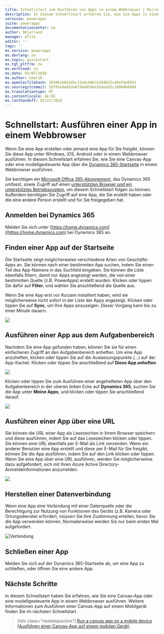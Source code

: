 ```yaml
---
title: Schnellstart zum Ausführen von Apps in einem Webbrowser | Microsoft-Dokumentation
description: In diesem Schnellstart erfahren Sie, wie Sie Apps in einem Webbrowser ausführen.
services: powerapps
suite: powerapps
documentationcenter: na
author: SKjerland
manager: kfile
editor: ''
tags: ''
ms.service: powerapps
ms.devlang: na
ms.topic: quickstart
ms.tgt_pltfrm: na
ms.workload: na
ms.date: 03/07/2018
ms.author: sharik
ms.openlocfilehash: 265061b8432bc33a8c60b1b268b52c49af4e65b1
ms.sourcegitcommit: 59785e9e82da8f5bd459dcb5da3d5c18064b0899
ms.translationtype: HT
ms.contentlocale: de-DE
ms.lasthandoff: 03/22/2018
---
```

# <a name="quickstart-run-an-app-in-a-web-browser"></a>Schnellstart: Ausführen einer App in einem Webbrowser
Wenn Sie eine App erstellen oder jemand eine App für Sie freigibt, können Sie diese App unter Windows, iOS, Android oder in einem Webbrowser ausführen. In diesem Schnellstart erfahren Sie, wie Sie eine Canvas-App oder eine modellgesteuerte App über die [Dynamics 365-Startseite](https://home.dynamics.com) in einem Webbrowser ausführen.

Sie benötigen ein [Microsoft Office 365-Abonnement](https://signup.microsoft.com/Signup?OfferId=467eab54-127b-42d3-b046-3844b860bebf&dl=O365_BUSINESS_PREMIUM&ali=1), das Dynamics 365 umfasst, sowie Zugriff auf einen [unterstützten Browser und ein unterstütztes Betriebssystem](../maker/canvas-apps/limits-and-config.md), um diesem Schnellstart folgen zu können. Außerdem benötigen Sie Zugriff auf eine App, die Sie erstellt haben oder die eine andere Person erstellt und für Sie freigegeben hat.

## <a name="sign-in-to-dynamics-365"></a>Anmelden bei Dynamics 365
Melden Sie sich unter [https://home.dynamics.com]([https://home.dynamics.com) bei Dynamics 365 an.

## <a name="find-an-app-on-the-home-page"></a>Finden einer App auf der Startseite
Die Startseite zeigt möglicherweise verschiedene Arten von Geschäfts-Apps an. Sie können nach einer bestimmten App suchen, indem Sie einen Teil des App-Namens in das Suchfeld eingeben. Sie können die Liste ebenfalls filtern, damit nur Apps angezeigt werden, die von einer bestimmten Quelle (z.B. PowerApps) erstellt wurden. Klicken oder tippen Sie dafür auf **Filter**, und wählen Sie anschließend die Quelle aus.

Wenn Sie eine App erst vor Kurzem installiert haben, wird sie möglicherweise nicht sofort in der Liste der Apps angezeigt. Klicken oder tippen Sie auf **Sync**, um Ihre Apps anzuzeigen. Dieser Vorgang kann bis zu einer Minute dauern.

![](./media/run-app-browser/dynamics-365-home.png)

## <a name="run-an-app-from-the-task-pane"></a>Ausführen einer App aus dem Aufgabenbereich
Nachdem Sie eine App gefunden haben, können Sie sie für einen einfacheren Zugriff an den Aufgabenbereich anheften. Um eine App anzuheften, klicken oder tippen Sie auf die Auslassungspunkte (...) auf der App-Kachel. Klicken oder tippen Sie anschließend auf **Diese App anheften**.

![](./media/run-app-browser/homepage-pin.png)

Klicken oder tippen Sie zum Ausführen einer angehefteten App über den Aufgabenbereich in der oberen linken Ecke auf **Dynamics 365**, suchen Sie die App unter **Meine Apps**, und klicken oder tippen Sie anschließend darauf.

![](./media/run-app-browser/taskpane.png)

## <a name="run-an-app-from-a-url"></a>Ausführen einer App über eine URL
Sie können die URL einer App als Lesezeichen in Ihrem Browser speichern und diese ausführen, indem Sie auf das Lesezeichen klicken oder tippen. Sie können eine URL ebenfalls per E-Mail als Link versenden. Wenn ein anderer Benutzer eine App erstellt und diese per E-Mail für Sie freigibt, können Sie die App ausführen, indem Sie auf den Link klicken oder tippen. Wenn Sie eine App über eine URL ausführen, werden Sie möglicherweise dazu aufgefordert, sich mit Ihren Azure Active Directory-Anmeldeinformationen anzumelden.

![](./media/run-app-browser/web-login.png)

## <a name="connect-to-data"></a>Herstellen einer Datenverbindung
Wenn eine App eine Verbindung mit einer Datenquelle oder die Berechtigung zur Nutzung von Funktionen des Geräts (z.B. Kamera oder Ortungsdienste) erfordert, müssen Sie Ihre Zustimmung erteilen, bevor Sie die App verwenden können. Normalerweise werden Sie nur beim ersten Mal aufgefordert.

![Verbindung](./media/run-app-browser/app-connection.png)

## <a name="close-an-app"></a>Schließen einer App
Melden Sie sich auf der Dynamics 365-Startseite ab, um eine App zu schließen, oder öffnen Sie eine andere App.

## <a name="next-steps"></a>Nächste Schritte
In diesem Schnellstart haben Sie erfahren, wie Sie eine Canvas-App oder eine modellgesteuerte App in einem Webbrowser ausführen. Weitere Informationen zum Ausführen einer Canvas-App auf einem Mobilgerät finden Sie im nächsten Schnellstart.

> [!div class="nextstepaction"]
> [Run a canvas app on a mobile device (Ausführen einer Canvas-App auf einem mobilen Gerät)](run-app-client.md)
